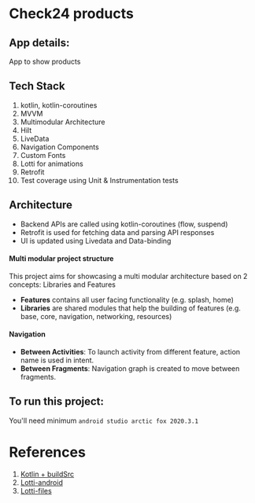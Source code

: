 # Check24 products

## App details:
App to show products

## Tech Stack
1. kotlin, kotlin-coroutines
1. MVVM
1. Multimodular Architecture
1. Hilt
1. LiveData
1. Navigation Components
1. Custom Fonts
1. Lotti for animations
1. Retrofit   
1. Test coverage using Unit & Instrumentation tests


## Architecture

- Backend APIs are called using kotlin-coroutines (flow, suspend)
- Retrofit is used for fetching data and parsing API responses
- UI is updated using Livedata and Data-binding


#### Multi modular project structure
This project aims for showcasing a multi modular architecture based on 2 concepts: Libraries and Features

- **Features** contains all user facing functionality (e.g. splash, home)
- **Libraries** are shared modules that help the building of features (e.g. base, core, navigation, networking, resources)

#### Navigation
- **Between Activities**: To launch activity from different feature, action name is used in intent. 
- **Between Fragments**: Navigation graph is created to move between fragments.  

## To run this project:
You'll need minimum `android studio arctic fox 2020.3.1`

# References
1. [Kotlin + buildSrc](https://handstandsam.com/2018/02/11/kotlin-buildsrc-for-better-gradle-dependency-management/)
1. [Lotti-android](https://github.com/airbnb/lottie-android)
1. [Lotti-files](https://lottiefiles.com)
   
